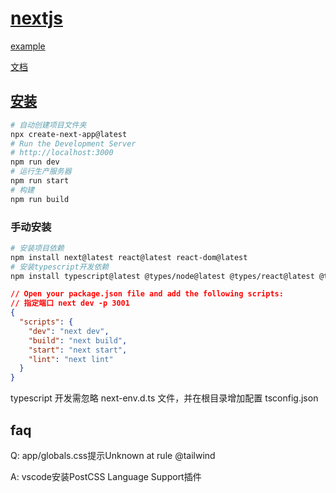 # [nextjs](https://nextjs.org/)

[example](https://nextjs.org/learn/dashboard-app)

[文档](https://nextjs.org/docs)

## [安装](https://nextjs.org/docs/getting-started/installation)

```bash
# 自动创建项目文件夹
npx create-next-app@latest
# Run the Development Server
# http://localhost:3000
npm run dev
# 运行生产服务器
npm run start
# 构建
npm run build
```

### 手动安装

```bash
# 安装项目依赖
npm install next@latest react@latest react-dom@latest
# 安装typescript开发依赖
npm install typescript@latest @types/node@latest @types/react@latest @types/react-dom@latest -D
```

```json
// Open your package.json file and add the following scripts:
// 指定端口 next dev -p 3001
{
  "scripts": {
    "dev": "next dev",
    "build": "next build",
    "start": "next start",
    "lint": "next lint"
  }
}
```

typescript 开发需忽略 next-env.d.ts 文件，并在根目录增加配置 tsconfig.json

## faq

Q: app/globals.css提示Unknown at rule @tailwind

A: vscode安装PostCSS Language Support插件
